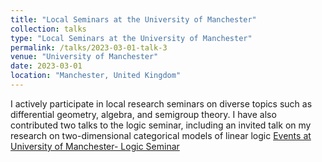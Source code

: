 ```yaml
---
title: "Local Seminars at the University of Manchester"
collection: talks
type: "Local Seminars at the University of Manchester"
permalink: /talks/2023-03-01-talk-3
venue: "University of Manchester"
date: 2023-03-01
location: "Manchester, United Kingdom"
---
```


I actively participate in local research seminars on diverse topics such as differential geometry, algebra, and semigroup theory. I have also contributed two talks to the logic seminar, including an invited talk on my research on two-dimensional categorical models of linear logic [Events at University of Manchester- Logic Seminar](https://events.manchester.ac.uk/event/event:o225-lnivzo4w-z0y4i6/logic-seminaradrian-miranda-manchester)
